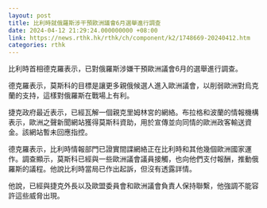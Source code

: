 ```yaml
---
layout: post
title: 比利時就俄羅斯涉干預歐洲議會6月選舉進行調查
date: 2024-04-12 21:29:24.000000000 +08:00
link: https://news.rthk.hk/rthk/ch/component/k2/1748669-20240412.htm
categories: rthk
---
```


比利時首相德克羅表示，已對俄羅斯涉嫌干預歐洲議會6月的選舉進行調查。

德克羅表示，莫斯科的目標是讓更多親俄候選人進入歐洲議會，以削弱歐洲對烏克蘭的支持，這樣對俄羅斯在戰場上有利。

捷克政府最近表示，已經瓦解一個親克里姆林宮的網絡。布拉格和波蘭的情報機構表示，歐洲之聲新聞網站獲得莫斯科資助，用於宣傳並向同情的歐洲政客輸送資金。該網站暫未回應指控。

德克羅表示，比利時情報部門已證實間諜網絡正在比利時和其他幾個歐洲國家運作。調查顯示，莫斯科已經與一些歐洲議會議員接觸，也向他們支付報酬，推動俄羅斯的議程。他說比利時當局已作出起訴，但沒有透露詳情。

他說，已經與捷克外長以及歐盟委員會和歐洲議會負責人保持聯繫，他強調不能容許這些威脅出現。
